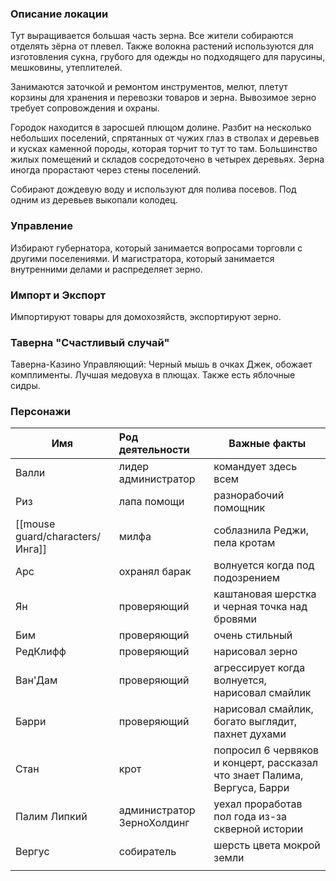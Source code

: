 ### Описание локации

Тут выращивается большая часть зерна. Все жители собираются отделять зёрна от плевел. Также волокна растений используются для изготовления сукна, грубого для одежды но подходящего для парусины, мешковины, утеплителей.

Занимаются заточкой и ремонтом инструментов, мелют, плетут корзины для хранения и перевозки товаров и зерна. Вывозимое зерно требует сопровождения и охраны.

Городок находится в заросшей плющом долине. Разбит на несколько небольших поселений, спрятанных от чужих глаз в стволах и деревьев и кусках каменной породы, которая торчит то тут то там. Большинство жилых помещений и складов сосредоточено в четырех деревьях. Зерна иногда прорастают через стены поселений. 

Собирают дождевую воду и используют для полива посевов. Под одним из деревьев выкопали колодец.

### Управление

Избирают губернатора, который занимается вопросами торговли с другими поселениями. И магистратора, который занимается внутренними делами и распределяет зерно.

### Импорт и Экспорт
Импортируют товары для домохозяйств, экспортируют зерно.

### Таверна "Счастливый случай"
Таверна-Казино
Управляющий: Черный мышь в очках Джек, обожает комплименты.
Лучшая медовуха в плющах. Также есть яблочные сидры.

### Персонажи

| Имя                             | Род деятельности           | Важные факты                                                              |
| ------------------------------- | :------------------------- | ------------------------------------------------------------------------- |
| Валли                           | лидер администратор        | командует здесь всем                                                      |
| Риз                             | лапа помощи                | разнорабочий помощник                                                     |
| [[mouse guard/characters/Инга]] | милфа                      | соблазнила Реджи, пела кротам                                             |
| Арс                             | охранял барак              | волнуется когда под подозрением                                           |
| Ян                              | проверяющий                | каштановая шерстка и черная точка над бровями                             |
| Бим                             | проверяющий                | очень стильный                                                            |
| РедКлифф                        | проверяющий                | нарисовал зерно                                                           |
| Ван'Дам                         | проверяющий                | агрессирует когда волнуется, нарисовал смайлик                            |
| Барри                           | проверяющий                | нарисовал смайлик, богато выглядит, пахнет духами                         |
| Стан                            | крот                       | попросил 6 червяков и концерт, рассказал что знает Палима, Вергуса, Барри |
| Палим Липкий                    | администратор ЗерноХолдинг | уехал проработав пол года из-за скверной истории                          |
| Вергус                          | собиратель                 | шерсть цвета мокрой земли                                                 |
|                                 |                            |                                                                           |


